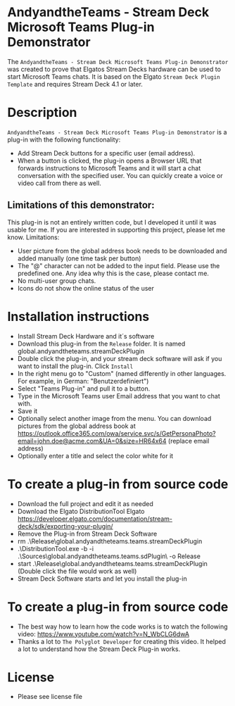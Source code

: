 # AndyandtheTeams - Stream Deck Microsoft Teams Plug-in Demonstrator

The `AndyandtheTeams - Stream Deck Microsoft Teams Plug-in Demonstrator` was created to prove that Elgatos Stream Decks hardware can be used to start Microsoft Teams chats. It is based on the Elgato `Stream Deck Plugin Template` and requires Stream Deck 4.1 or later.

# Description

`AndyandtheTeams - Stream Deck Microsoft Teams Plug-in Demonstrator` is a plug-in with the following functionality:
- Add Stream Deck buttons for a specific user (email address).
- When a button is clicked, the plug-in opens a Browser URL that forwards instructions to Microsoft Teams and it will start a chat conversation with the specified user. You can quickly create a voice or video call from there as well.

## Limitations of this demonstrator:

This plug-in is not an entirely written code, but I developed it until it was usable for me. If you are interested in supporting this project, please let me know.
Limitations:
- User picture from the global address book needs to be downloaded and added manually (one time task per button)
- The "@" character can not be added to the input field. Please use the predefined one. Any idea why this is the case, please contact me.
- No multi-user group chats.
- Icons do not show the online status of the user

# Installation instructions
- Install Stream Deck Hardware and it´s software
- Download this plug-in from the `Release` folder. It is named global.andyandtheteams.streamDeckPlugin
- Double click the plug-in, and your stream deck software will ask if you want to install the plug-in. Click `Install`
- In the right menu go to "Custom" (named differently in other languages. For example, in German: "Benutzerdefiniert")
- Select "Teams Plug-in" and pull it to a button.
- Type in the Microsoft Teams user Email address that you want to chat with.
- Save it
- Optionally select another image from the menu. You can download pictures from the global address book at https://outlook.office365.com/owa/service.svc/s/GetPersonaPhoto?email=john.doe@acme.com&UA=0&size=HR64x64 (replace email address)
- Optionally enter a title and select the color white for it

# To create a plug-in from source code

- Download the full project and edit it as needed
- Download the Elgato DistributionTool Elgato https://developer.elgato.com/documentation/stream-deck/sdk/exporting-your-plugin/
- Remove the Plug-in from Stream Deck Software
- rm .\Release\global.andyandtheteams.teams.streamDeckPlugin
- .\DistributionTool.exe -b -i .\Sources\global.andyandtheteams.teams.sdPlugin\ -o Release
- start .\Release\global.andyandtheteams.teams.streamDeckPlugin    
(Double click the file would work as well)
- Stream Deck Software starts and let you install the plug-in

# To create a plug-in from source code
- The best way how to learn how the code works is to watch the following video: https://www.youtube.com/watch?v=N_WbCLG6dwA 
- Thanks a lot to  `The Polyglot Developer` for creating this video. It helped a lot to understand how the Stream Deck Plug-in works.

# License
- Please see license file